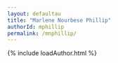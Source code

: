 ```yaml
---
layout: defaultau
title: "Marlene Nourbese Phillip"
authorId: mphillip
permalink: /mnphillip/
---
```

{% include loadAuthor.html %}
<script>
    $(document).ready(function(){
        showAuthorBio('{{ page.authorId }}');
   });
</script>